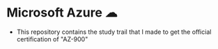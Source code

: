 # Microsoft Azure ☁ 

- This repository contains the study trail that I made to get the official certification of "AZ-900"
